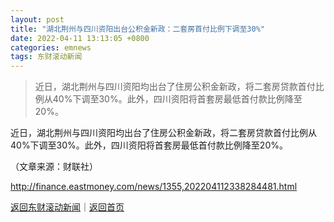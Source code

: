 ```yaml
---
layout: post
title: "湖北荆州与四川资阳出台公积金新政：二套房首付比例下调至30%"
date: 2022-04-11 13:13:05 +0800
categories: emnews
tags: 东财滚动新闻
---
```

> 近日，湖北荆州与四川资阳均出台了住房公积金新政，将二套房贷款首付比例从40%下调至30%。此外，四川资阳将首套房最低首付款比例降至20%。

<p>近日，湖北荆州与四川资阳均出台了住房公积金新政，将二套房贷款首付比例从40%下调至30%。此外，四川资阳将首套房最低首付款比例降至20%。</p><p class="em_media">（文章来源：财联社）</p>

<http://finance.eastmoney.com/news/1355,202204112338284481.html>

[返回东财滚动新闻](//finews.withounder.com/emnews/)｜[返回首页](//finews.withounder.com/)